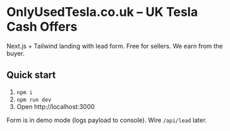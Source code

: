 # OnlyUsedTesla.co.uk – UK Tesla Cash Offers

Next.js + Tailwind landing with lead form. Free for sellers. We earn from the buyer.

## Quick start
1. `npm i`
2. `npm run dev`
3. Open http://localhost:3000

Form is in demo mode (logs payload to console). Wire `/api/lead` later.
